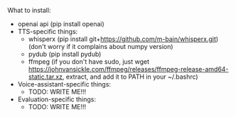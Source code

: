 What to install:
* openai api (pip install openai)
* TTS-specific things:
  * whisperx (pip install git+https://github.com/m-bain/whisperx.git) (don't worry if it complains about numpy version)
  * pydub (pip install pydub)
  * ffmpeg (if you don't have sudo, just wget https://johnvansickle.com/ffmpeg/releases/ffmpeg-release-amd64-static.tar.xz, extract, and add it to PATH in your ~/.bashrc)
* Voice-assistant-specific things:
  * TODO: WRITE ME!!!
* Evaluation-specific things:
  * TODO: WRITE ME!!!
